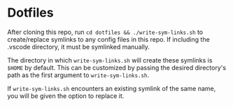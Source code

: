 # Dotfiles

After cloning this repo, run `cd dotfiles && ./write-sym-links.sh` to create/replace symlinks to any config files in this repo. If including the .vscode directory, it must be symlinked manually.

The directory in which `write-sym-links.sh` will create these symlinks is `$HOME` by default. This can be customized by passing the desired directory's path as the first argument to `write-sym-links.sh`. 

If `write-sym-links.sh` encounters an existing symlink of the same name, you will be given the option to replace it.
